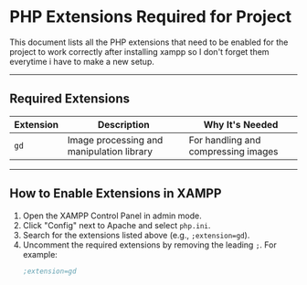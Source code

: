 # PHP Extensions Required for Project

This document lists all the PHP extensions that need to be enabled for the project to work correctly after installing xampp so I don't forget them everytime i have to make a new setup.

---

## Required Extensions

| Extension       | Description                                        | Why It's Needed                     |
|-----------------|----------------------------------------------------|-------------------------------------|
| `gd`           | Image processing and manipulation library         | For handling and compressing images |

---

## How to Enable Extensions in XAMPP

1. Open the XAMPP Control Panel in admin mode.
2. Click "Config" next to Apache and select `php.ini`.
3. Search for the extensions listed above (e.g., `;extension=gd`).
4. Uncomment the required extensions by removing the leading `;`. For example:
   ```ini
   ;extension=gd
